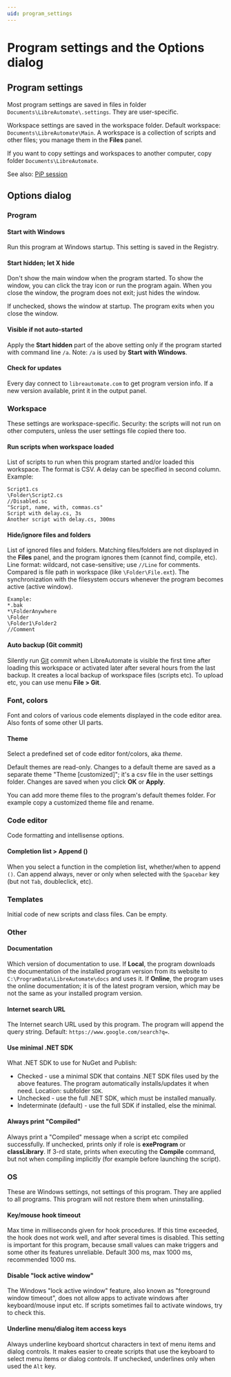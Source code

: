 ```yaml
---
uid: program_settings
---
```


# Program settings and the Options dialog

## Program settings

Most program settings are saved in files in folder `Documents\LibreAutomate\.settings`. They are user-specific.

Workspace settings are saved in the workspace folder. Default workspace: `Documents\LibreAutomate\Main`. A workspace is a collection of scripts and other files; you manage them in the **Files** panel.

If you want to copy settings and workspaces to another computer, copy folder `Documents\LibreAutomate`.

See also: [PiP session](xref:pip_session)

## Options dialog

### Program

#### Start with Windows
Run this program at Windows startup. This setting is saved in the Registry.

#### Start hidden; let X hide
Don't show the main window when the program started. To show the window, you can click the tray icon or run the program again. When you close the window, the program does not exit; just hides the window.

If unchecked, shows the window at startup. The program exits when you close the window.

#### Visible if not auto-started
Apply the **Start hidden** part of the above setting only if the program started with command line `/a`. Note: `/a` is used by **Start with Windows**.

#### Check for updates
Every day connect to `libreautomate.com` to get program version info. If a new version available, print it in the output panel.

### Workspace
These settings are workspace-specific. Security: the scripts will not run on other computers, unless the user settings file copied there too.

#### Run scripts when workspace loaded
List of scripts to run when this program started and/or loaded this workspace. 
The format is CSV. A delay can be specified in second column. Example:

```
Script1.cs
\Folder\Script2.cs
//Disabled.sc
"Script, name, with, commas.cs"
Script with delay.cs, 3s
Another script with delay.cs, 300ms
```

#### Hide/ignore files and folders
List of ignored files and folders. Matching files/folders are not displayed in the **Files** panel, and the program ignores them (cannot find, compile, etc). Line format: wildcard, not case-sensitive; use `//Line` for comments. Compared is file path in workspace (like `\Folder\File.ext`). The synchronization with the filesystem occurs whenever the program becomes active (active window).

```
Example:
*.bak
*\FolderAnywhere
\Folder
\Folder1\Folder2
//Comment
```

#### Auto backup (Git commit)
Silently run [Git](xref:git) commit when LibreAutomate is visible the first time after loading this workspace or activated later after several hours from the last backup. It creates a local backup of workspace files (scripts etc). To upload etc, you can use menu **File > Git**.

### Font, colors
Font and colors of various code elements displayed in the code editor area. Also fonts of some other UI parts.

#### Theme
Select a predefined set of code editor font/colors, aka *theme*.

Default themes are read-only. Changes to a default theme are saved as a separate theme "Theme \[customized\]"; it's a csv file in the user settings folder. Changes are saved when you click **OK** or **Apply**.

You can add more theme files to the program's default themes folder. For example copy a customized theme file and rename.

### Code editor
Code formatting and intellisense options.

#### Completion list > Append ()
When you select a function in the completion list, whether/when to append `()`. Can append always, never or only when selected with the `Spacebar` key (but not `Tab`, doubleclick, etc).

### Templates
Initial code of new scripts and class files. Can be empty.

### Other
#### Documentation
Which version of documentation to use. If **Local**, the program downloads the documentation of the installed program version from its website to `C:\ProgramData\LibreAutomate\docs` and uses it. If **Online**, the program uses the online documentation; it is of the latest program version, which may be not the same as your installed program version.

#### Internet search URL
The Internet search URL used by this program. The program will append the query string. Default: `https://www.google.com/search?q=`.

#### Use minimal .NET SDK
What .NET SDK to use for NuGet and Publish:
- Checked - use a minimal SDK that contains .NET SDK files used by the above features. The program automatically installs/updates it when need. Location: subfolder `SDK`.
- Unchecked - use the full .NET SDK, which must be installed manually.
- Indeterminate (default) - use the full SDK if installed, else the minimal.

#### Always print "Compiled"
Always print a \"Compiled\" message when a script etc compiled successfully.
If unchecked, prints only if role is **exeProgram** or **classLibrary**.
If 3-rd state, prints when executing the **Compile** command, but not when compiling implicitly (for example before launching the script).

### OS
These are Windows settings, not settings of this program. They are applied to all programs. This program will not restore them when uninstalling.

#### Key/mouse hook timeout
Max time in milliseconds given for hook procedures. If this time exceeded, the hook does not work well, and after several times is disabled. This setting is important for this program, because small values can make triggers and some other its features unreliable. Default 300 ms, max 1000 ms, recommended 1000 ms.

#### Disable "lock active window"
The Windows "lock active window" feature, also known as "foreground window timeout", does not allow apps to activate windows after keyboard/mouse input etc. If scripts sometimes fail to activate windows, try to check this.

#### Underline menu/dialog item access keys
Always underline keyboard shortcut characters in text of menu items and dialog controls. It makes easier to create scripts that use the keyboard to select menu items or dialog controls. If unchecked, underlines only when used the `Alt` key.
